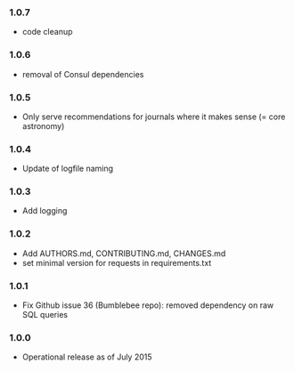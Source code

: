 ### 1.0.7

* code cleanup

### 1.0.6

* removal of Consul dependencies

### 1.0.5

* Only serve recommendations for journals where it makes sense (= core astronomy)

### 1.0.4

* Update of logfile naming

### 1.0.3

* Add logging

### 1.0.2

* Add AUTHORS.md, CONTRIBUTING.md, CHANGES.md
* set minimal version for requests in requirements.txt

### 1.0.1

* Fix Github issue 36 (Bumblebee repo): removed dependency on raw SQL queries

### 1.0.0

* Operational release as of July 2015
